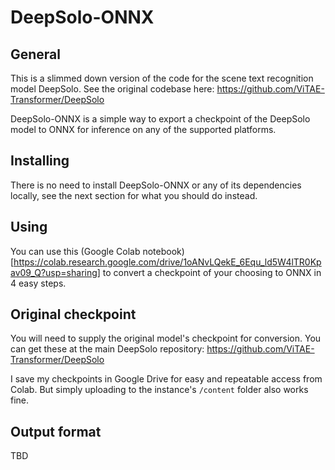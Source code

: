 # DeepSolo-ONNX


## General

This is a slimmed down version of the code for the scene text recognition
model DeepSolo. See the original codebase here: https://github.com/ViTAE-Transformer/DeepSolo

DeepSolo-ONNX is a simple way to export a checkpoint of the DeepSolo model to ONNX for
inference on any of the supported platforms.

## Installing

There is no need to install DeepSolo-ONNX or any of its dependencies locally, see the
next section for what you should do instead.

## Using

You can use this (Google Colab notebook)[https://colab.research.google.com/drive/1oANvLQekE_6Equ_ld5W4lTR0Kpav09_Q?usp=sharing] to convert a checkpoint of your choosing
to ONNX in 4 easy steps.

## Original checkpoint

You will need to supply the original model's checkpoint for conversion. You can get these
at the main DeepSolo repository: https://github.com/ViTAE-Transformer/DeepSolo

I save my checkpoints in Google Drive for easy and repeatable access from Colab. But simply uploading to the instance's `/content` folder also works fine.

## Output format

TBD
 